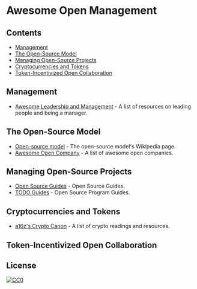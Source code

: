 # Awesome Open Management
## Contents
- [Management](#management)
- [The Open-Source Model](#the-open-source-model)
- [Managing Open-Source Projects](#managing-open-source-projects)
- [Cryptocurrencies and Tokens](#cryptocurrencies-and-tokens)
- [Token-Incentivized Open Collaboration](#token-incentivized-open-collaboration)
## Management
- [Awesome Leadership and Management](https://github.com/LappleApple/awesome-leading-and-managing) - A list of resources on leading people and being a manager.
## The Open-Source Model
- [Open-source model](https://en.wikipedia.org/wiki/Open-source_model) - The open-source model's Wikipedia page.
- [Awesome Open Company](https://github.com/opencompany/awesome-open-company) - A list of awesome open companies.
## Managing Open-Source Projects
- [Open Source Guides](https://opensource.guide/) - Open Source Guides.
- [TODO Guides](https://github.com/todogroup/guides) - Open Source Program Guides.
## Cryptocurrencies and Tokens
- [a16z's Crypto Canon](https://a16z.com/2018/02/10/crypto-readings-resources/) - A list of crypto readings and resources.
## Token-Incentivized Open Collaboration
## License

[![CC0](http://mirrors.creativecommons.org/presskit/buttons/88x31/svg/cc-zero.svg)](https://creativecommons.org/publicdomain/zero/1.0/)
